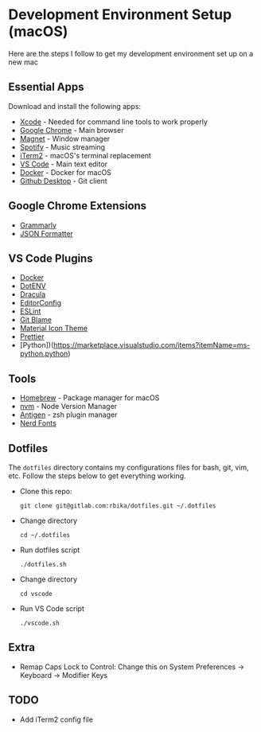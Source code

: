 Development Environment Setup (macOS)
=====================================

Here are the steps I follow to get my development environment set up on a new mac

Essential Apps
--------------

Download and install the following apps:

- [Xcode](https://itunes.apple.com/us/app/xcode/id497799835?ls=1&mt=12) - Needed for command line tools to work properly
- [Google Chrome](https://www.google.com/chrome) - Main browser
- [Magnet](http://magnet.crowdcafe.com) - Window manager
- [Spotify](https://www.spotify.com/br/download/other) - Music streaming
- [iTerm2](https://www.iterm2.com) - macOS's terminal replacement
- [VS Code](https://code.visualstudio.com) - Main text editor
- [Docker](https://www.docker.com/products/docker-desktop) - Docker for macOS
- [Github Desktop](https://desktop.github.com/) - Git client

Google Chrome Extensions
------------------------

- [Grammarly](https://chrome.google.com/webstore/detail/grammarly-for-chrome/kbfnbcaeplbcioakkpcpgfkobkghlhen?hl=en)
- [JSON Formatter](https://chrome.google.com/webstore/detail/json-formatter/bcjindcccaagfpapjjmafapmmgkkhgoa?hl=en)

VS Code Plugins
---------------

- [Docker](https://marketplace.visualstudio.com/items?itemName=PeterJausovec.vscode-docker)
- [DotENV](https://marketplace.visualstudio.com/items?itemName=mikestead.dotenv)
- [Dracula](https://marketplace.visualstudio.com/items?itemName=dracula-theme.theme-dracula)
- [EditorConfig](https://marketplace.visualstudio.com/items?itemName=EditorConfig.EditorConfig)
- [ESLint](https://marketplace.visualstudio.com/items?itemName=dbaeumer.vscode-eslint)
- [Git Blame](https://marketplace.visualstudio.com/items?itemName=dbaeumer.vscode-eslint)
- [Material Icon Theme](https://marketplace.visualstudio.com/items?itemName=PKief.material-icon-theme)
- [Prettier](https://marketplace.visualstudio.com/items?itemName=esbenp.prettier-vscode)
- [Python])(https://marketplace.visualstudio.com/items?itemName=ms-python.python)

Tools
-----

- [Homebrew](https://brew.sh/) - Package manager for macOS
- [nvm](https://github.com/creationix/nvm#installation-and-update) - Node Version Manager
- [Antigen](https://github.com/zsh-users/antigen) - zsh plugin manager
- [Nerd Fonts](https://github.com/ryanoasis/nerd-fonts)

Dotfiles
--------

The `dotfiles` directory contains my configurations files for bash, git, vim, etc. Follow the steps below to get everything working.

- Clone this repo:
    ```
    git clone git@gitlab.com:rbika/dotfiles.git ~/.dotfiles
    ```

- Change directory
    ```
    cd ~/.dotfiles
    ```

- Run dotfiles script
    ```
    ./dotfiles.sh
    ```

- Change directory
    ```
    cd vscode
    ```

- Run VS Code script
    ```
    ./vscode.sh
    ```

Extra
-----

- Remap Caps Lock to Control: Change this on System Preferences -> Keyboard -> Modifier Keys


TODO
----

- Add iTerm2 config file
